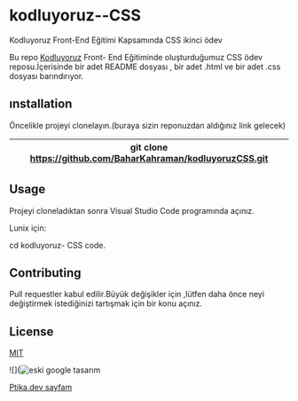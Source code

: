 # kodluyoruz--CSS
Kodluyoruz Front-End Eğitimi Kapsamında CSS ikinci ödev 

Bu repo [Kodluyoruz](https://www.kodluyoruz.org/) Front- End Eğitiminde oluşturduğumuz CSS ödev reposu.İçerisinde bir adet README dosyası , bir adet  .html ve bir adet .css dosyası barındırıyor.
## ınstallation 
Öncelikle projeyi clonelayın.(buraya sizin reponuzdan aldığınız link gelecek)

|git clone https://github.com/BaharKahraman/kodluyoruzCSS.git| 
|:---:|

## Usage
Projeyi cloneladıktan sonra Visual Studio Code programında açınız.

Lunix için:

cd kodluyoruz- CSS code.


## Contributing
Pull requestler kabul edilir.Büyük değişikler için ,lütfen daha önce neyi değiştirmek istediğinizi tartışmak için bir konu açınız.

## License
[MIT](https://choosealicense.com/licenses/mit/)

![](![eski google tasarım](https://user-images.githubusercontent.com/106083195/176246242-384af8b4-df31-4f32-a9f6-f48433899ba8.png)





[Ptika.dev sayfam](https://app.patika.dev/bhrzdmr)
